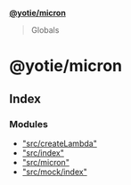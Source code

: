 **[@yotie/micron](README.md)**

> Globals

# @yotie/micron

## Index

### Modules

* ["src/createLambda"](modules/_src_createlambda_.md)
* ["src/index"](modules/_src_index_.md)
* ["src/micron"](modules/_src_micron_.md)
* ["src/mock/index"](modules/_src_mock_index_.md)

